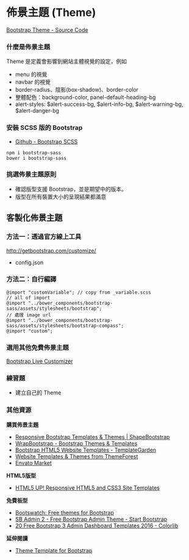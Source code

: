 # 佈景主題 (Theme)

[Bootstrap Theme - Source Code](https://github.com/twbs/bootstrap-sass/blob/master/assets/stylesheets/bootstrap/_theme.scss)

### 什麼是佈景主題

Theme 是定義會影響到網站主體視覺的設定，例如

* menu 的視覺
* navbar 的視覺
* border-radius、陰影(box-shadow)、border-color
* 整體配色：background-color, panel-default-heading-bg
* alert-styles: $alert-success-bg, $alert-info-bg, $alert-warning-bg, $alert-danger-bg

### 安裝 SCSS 版的 Bootstrap

* [Github - Bootstrap SCSS](https://github.com/twbs/bootstrap-sass)

```
npm i bootstrap-sass
bower i bootstrap-sass
```

<!--用 NPM 安裝的沒有附 JQuery？-->

### 挑選佈景主題原則

* 確認版型支援 Bootstrap，並是期望中的版本。
* 版型在所有裝置大小的呈現結果都滿意

## 客製化佈景主題

### 方法一：透過官方線上工具

http://getbootstrap.com/customize/

* config.json

### 方法二：自行編譯

```
@import "customVariable"; // copy from _variable.scss
// all of import
@import "../bower_components/bootstrap-sass/assets/stylesheets/bootstrap";
// 處理 image url
@import "../bower_components/bootstrap-sass/assets/stylesheets/bootstrap-compass";
@import "custom";
```

### 選用其他免費佈景主題

[Bootstrap Live Customizer](http://bootstrap-live-customizer.com/)

### 練習題

* 建立自己的 Theme

### 其他資源

**購買佈景主題**

* [Responsive Bootstrap Templates & Themes | ShapeBootstrap](https://shapebootstrap.net/)
* [WrapBootstrap - Bootstrap Themes & Templates](https://wrapbootstrap.com/)
* [Bootstrap HTML5 Website Templates - TemplateGarden](https://www.templategarden.com/)
* [Website Templates & Themes from ThemeForest](https://themeforest.net/)
* [Envato Market](https://market.envato.com/)

**HTML5版型**

* [HTML5 UP! Responsive HTML5 and CSS3 Site Templates](https://html5up.net/)

**免費板型**

* [Bootswatch: Free themes for Bootstrap](https://bootswatch.com/)
* [SB Admin 2 - Free Bootstrap Admin Theme - Start Bootstrap](https://startbootstrap.com/template-overviews/sb-admin-2/)
* [20 Free Bootstrap 3 Admin Dashboard Templates 2016 - Colorlib](https://colorlib.com/wp/free-bootstrap-admin-dashboard-templates/)

**延伸閱讀**

* [Theme Template for Bootstrap](https://kkbruce.tw/bs3/Examples/theme)
